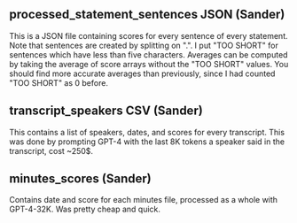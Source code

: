 ## processed_statement_sentences JSON (Sander)

This is a JSON file containing scores for every sentence of every statement. Note that sentences are created by splitting on ".". I put "TOO SHORT" for sentences which have less than five characters. Averages can be computed by taking the average of score arrays without the "TOO SHORT" values. You should find more accurate averages than previously, since I had counted "TOO SHORT" as 0 before.

## transcript_speakers CSV (Sander)
This contains a list of speakers, dates, and scores for every transcript. This was done by prompting GPT-4 with the last 8K tokens a speaker said in the transcript, cost ~250$.

## minutes_scores (Sander)
Contains date and score for each minutes file, processed as a whole with GPT-4-32K. Was pretty cheap and quick.
